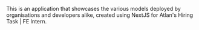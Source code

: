 This is an application that showcases the various models deployed by organisations and developers alike, created using NextJS for Atlan's Hiring Task | FE Intern.

<!-- svg repo for icons -->

